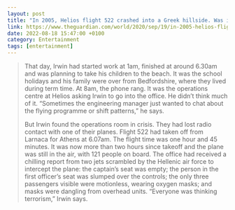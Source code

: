 ```yaml
--- 
layout: post 
title: "In 2005, Helios flight 522 crashed into a Greek hillside. Was it because one man forgot to flip a switch?" 
link: https://www.theguardian.com/world/2020/sep/19/in-2005-helios-flight-522-crashed-into-a-greek-hillside-was-it-because-one-man-forgot-to-flip-a-switch
date: 2022-08-18 15:47:00 +0100 
category: Entertainment 
tags: [entertainment]
--- 
```


>That day, Irwin had started work at 1am, finished at around 6.30am and was planning to take his children to the beach. It was the school holidays and his family were over from Bedfordshire, where they lived during term time. At 8am, the phone rang. It was the operations centre at Helios asking Irwin to go into the office. He didn’t think much of it. “Sometimes the engineering manager just wanted to chat about the flying programme or shift patterns,” he says.
>
>But Irwin found the operations room in crisis. They had lost radio contact with one of their planes. Flight 522 had taken off from Larnaca for Athens at 6.07am. The flight time was one hour and 45 minutes. It was now more than two hours since takeoff and the plane was still in the air, with 121 people on board. The office had received a chilling report from two jets scrambled by the Hellenic air force to intercept the plane: the captain’s seat was empty; the person in the first officer’s seat was slumped over the controls; the only three passengers visible were motionless, wearing oxygen masks; and masks were dangling from overhead units. “Everyone was thinking terrorism,” Irwin says.

